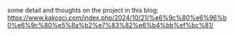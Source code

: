 some detail and thoughts on the project in this blog: https://www.kakosci.com/index.php/2024/10/21/%e6%9c%80%e6%96%b0%e6%9c%80%e5%8a%b2%e7%83%82%e6%b4%bb%ef%bc%81/

